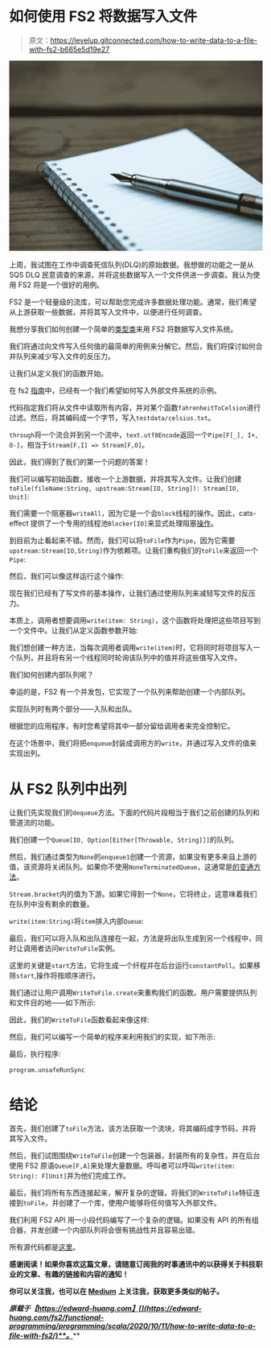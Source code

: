 # 如何使用 FS2 将数据写入文件

> 原文：<https://levelup.gitconnected.com/how-to-write-data-to-a-file-with-fs2-b665e5d19e27>

![](img/9de5a6fc9299500beb354e38335f0c2c.png)

上周，我试图在工作中调查死信队列(DLQ)的原始数据。我想做的功能之一是从 SQS DLQ 民意调查的来源，并将这些数据写入一个文件供进一步调查。我认为使用 FS2 将是一个很好的用例。

FS2 是一个轻量级的流库，可以帮助您完成许多数据处理功能。通常，我们希望从上游获取一些数据，并将其写入文件中，以便进行任何调查。

我想分享我们如何创建一个简单的[类型类](https://edward-huang.com/functional-programming/2020/01/02/wtf-is-a-type-class/)来用 FS2 将数据写入文件系统。

我们将通过向文件写入任何值的最简单的用例来分解它。然后，我们将探讨如何合并队列来减少写入文件的反压力。

让我们从定义我们的函数开始。

在 fs2 [指南](https://fs2.io/guide.html)中，已经有一个我们希望如何写入外部文件系统的示例。

代码指定我们将从文件中读取所有内容，并对某个函数`fahrenheitToCelsion`进行过滤。然后，将其编码成一个字节，写入`testdata/celsius.txt`。

`through`将一个流合并到另一个流中，`text.utf8Encode`返回一个`Pipe[F[_], I+, O-]`，相当于`Stream[F,I] => Stream[F,O]`。

因此，我们得到了我们的第一个问题的答案！

我们可以编写初始函数，接收一个上游数据，并将其写入文件。让我们创建`toFile(fileName:String, upstream:Stream[IO, String]): Stream[IO, Unit]`:

我们需要一个阻塞器`writeAll`，因为它是一个会`block`线程的操作。因此，cats-effect 提供了一个专用的线程池`Blocker[IO]`来显式处理阻塞[操作](https://typelevel.org/cats-effect/concurrency/basics.html#blocking-threads)。

到目前为止看起来不错。然而，我们可以将`toFile`作为`Pipe`，因为它需要`upstream:Stream[IO,String]`作为依赖项。让我们重构我们的`toFile`来返回一个`Pipe`:

然后，我们可以像这样运行这个操作:

现在我们已经有了写文件的基本操作，让我们通过使用队列来减轻写文件的反压力。

本质上，调用者想要调用`write(item: String)`，这个函数将处理把这些项目写到一个文件中。让我们从定义函数参数开始:

我们想创建一种方法，当每次调用者调用`write(item)`时，它将同时将项目写入一个队列，并且将有另一个线程同时轮询该队列中的值并将这些值写入文件。

我们如何创建内部队列呢？

幸运的是，FS2 有一个并发包，它实现了一个队列来帮助创建一个内部队列。

实现队列时有两个部分——入队和出队。

根据您的应用程序，有时您希望将其中一部分留给调用者来完全控制它。

在这个场景中，我们将把`enqueue`封装成调用方的`write`，并通过写入文件的值来实现出列。

# 从 FS2 队列中出列

让我们先实现我们的`dequeue`方法。下面的代码片段相当于我们之前创建的队列和管道流的功能。

我们创建一个`Queue[IO, Option[Either[Throwable, String]]]`的队列。

然后，我们通过类型为`None`的`enqueue1`创建一个资源，如果没有更多来自上游的值，该资源将关闭队列。如果你不使用`NoneTerminatedQueue`，这通常是[的变通方法](http://www.aimplicits.com/posts/2018-05-09-fs2-queue-stop/)。

`Stream.bracket`内的值为下游。如果它得到一个`None`，它将终止，这意味着我们在队列中没有剩余的数量。

`write(item:String)`将`item`排入内部`Queue`:

最后，我们可以将入队和出队连接在一起，方法是将出队生成到另一个线程中，同时让调用者访问`WriteToFile`实例。

这里的关键是`start`方法，它将生成一个纤程并在后台运行`constantPoll`。如果移除`start`,操作将按顺序进行。

我们通过让用户调用`WriteToFile.create`来重构我们的函数。用户需要提供队列和文件目的地——如下所示:

因此，我们的`WriteToFile`函数看起来像这样:

然后，我们可以编写一个简单的程序来利用我们的实现，如下所示:

最后，执行程序:

```
program.unsafeRunSync
```

# 结论

首先，我们创建了`toFile`方法，该方法获取一个流块，将其编码成字节码，并将其写入文件。

然后，我们试图围绕`WriteToFile`创建一个包装器，封装所有的复杂性，并在后台使用 FS2 原语`Queue[F,A]`来处理大量数据。呼叫者可以呼叫`write(item: String): F[Unit]`并为他们完成工作。

最后，我们将所有东西连接起来，解开复杂的逻辑，将我们的`WriteToFile`特征连接到`toFile`，并创建了一个库，使用户能够将任何值写入外部文件。

我们利用 FS2 API 用一小段代码编写了一个复杂的逻辑。如果没有 API 的所有组合器，并发创建一个内部队列将会很有挑战性并且容易出错。

所有源代码都是[这里](https://github.com/edwardGunawan/Blog-Tutorial/tree/master/ScalaTutorial/fs2/src/main/scala/WriteToFile)。

**感谢阅读！如果你喜欢这篇文章，请随意订阅我的时事通讯中的**[](https://edward-huang.com/subscribe/)****以获得关于科技职业的文章、有趣的链接和内容的通知！****

**你可以关注我，也可以在 [Medium](https://medium.com/@edwardgunawan880) 上关注我，获取更多类似的帖子。**

***原载于【https://edward-huang.com】[](https://edward-huang.com/fs2/functional-programming/programming/scala/2020/10/11/how-to-write-data-to-a-file-with-fs2/)**。*****